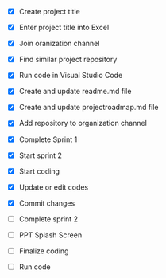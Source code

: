 - [x] Create project title 
- [x] Enter project title into Excel
- [x] Join oranization channel
- [x] Find similar project repository
- [x] Run code in Visual Studio Code 
- [x] Create and update readme.md file 
- [x] Create and update projectroadmap.md file 
- [x] Add repository to organization channel 
- [x] Complete Sprint 1

- [x] Start sprint 2
- [x] Start coding
- [x] Update or edit codes
- [x] Commit changes
- [ ] Complete sprint 2

- [ ] PPT Splash Screen
- [ ] Finalize coding
- [ ] Run code 
